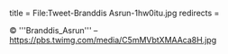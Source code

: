 title = File:Tweet-Branddis Asrun-1hw0itu.jpg
redirects =
>>>>

© '''Branddis_Asrun''' – https://pbs.twimg.com/media/C5mMVbtXMAAca8H.jpg